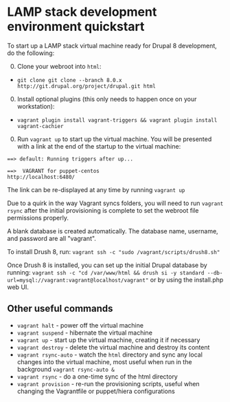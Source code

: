 # LAMP stack development environment quickstart

To start up a LAMP stack virtual machine ready for Drupal 8 development, do the following:

0. Clone your webroot into ```html```:
  * ```git clone git clone --branch 8.0.x http://git.drupal.org/project/drupal.git html```
0. Install optional plugins (this only needs to happen once on your workstation): 
  * ```vagrant plugin install vagrant-triggers && vagrant plugin install vagrant-cachier```
0. Run ```vagrant up``` to start up the virtual machine.  You will be presented with a link at the end of the startup to the virtual machine: 
```
==> default: Running triggers after up...

==>  VAGRANT for puppet-centos
http://localhost:6480/
```

The link can be re-displayed at any time by running ```vagrant up```

Due to a quirk in the way Vagrant syncs folders, you will need to run ```vagrant rsync``` after the initial provisioning is complete to set the webroot file permissions properly. 

A blank database is created automatically.  The database name, username, and password are all "vagrant".

To install Drush 8, run:  ```vagrant ssh -c "sudo /vagrant/scripts/drush8.sh"```

Once Drush 8 is installed, you can set up the initial Drupal database by running: ```vagrant ssh -c "cd /var/www/html && drush si -y standard --db-url=mysql://vagrant:vagrant@localhost/vagrant"``` or by using the install.php web UI.

## Other useful commands
* ```vagrant halt``` - power off the virtual machine
* ```vagrant suspend``` - hibernate the virtual machine
* ```vagrant up``` - start up the virtual machine, creating it if necessary
* ```vagrant destroy``` - delete the virtual machine and destroy its content
* ```vagrant rsync-auto``` - watch the ```html``` directory and sync any local changes into the virtual machine, most useful when run in the background ```vagrant rsync-auto &```
* ```vagrant rsync``` - do a one-time sync of the html directory
* ```vagrant provision``` - re-run the provisioning scripts, useful when changing the Vagrantfile or puppet/hiera configurations

